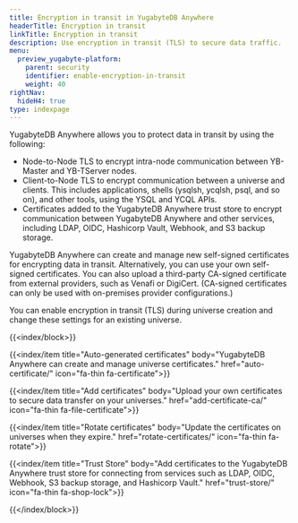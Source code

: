 ```yaml
---
title: Encryption in transit in YugabyteDB Anywhere
headerTitle: Encryption in transit
linkTitle: Encryption in transit
description: Use encryption in transit (TLS) to secure data traffic.
menu:
  preview_yugabyte-platform:
    parent: security
    identifier: enable-encryption-in-transit
    weight: 40
rightNav:
  hideH4: true
type: indexpage
---
```


YugabyteDB Anywhere allows you to protect data in transit by using the following:

- Node-to-Node TLS to encrypt intra-node communication between YB-Master and YB-TServer nodes.
- Client-to-Node TLS to encrypt communication between a universe and clients. This includes applications, shells (ysqlsh, ycqlsh, psql, and so on), and other tools, using the YSQL and YCQL APIs.
- Certificates added to the YugabyteDB Anywhere trust store to encrypt communication between YugabyteDB Anywhere and other services, including LDAP, OIDC, Hashicorp Vault, Webhook, and S3 backup storage.

YugabyteDB Anywhere can create and manage new self-signed certificates for encrypting data in transit. Alternatively, you can use your own self-signed certificates. You can also upload a third-party CA-signed certificate from external providers, such as Venafi or DigiCert. (CA-signed certificates can only be used with on-premises provider configurations.)

You can enable encryption in transit (TLS) during universe creation and change these settings for an existing universe.

{{<index/block>}}

  {{<index/item
    title="Auto-generated certificates"
    body="YugabyteDB Anywhere can create and manage universe certificates."
    href="auto-certificate/"
    icon="fa-thin fa-certificate">}}

  {{<index/item
    title="Add certificates"
    body="Upload your own certificates to secure data transfer on your universes."
    href="add-certificate-ca/"
    icon="fa-thin fa-file-certificate">}}

  {{<index/item
    title="Rotate certificates"
    body="Update the certificates on universes when they expire."
    href="rotate-certificates/"
    icon="fa-thin fa-rotate">}}

  {{<index/item
    title="Trust Store"
    body="Add certificates to the YugabyteDB Anywhere trust store for connecting from services such as LDAP, OIDC, Webhook, S3 backup storage, and Hashicorp Vault."
    href="trust-store/"
    icon="fa-thin fa-shop-lock">}}

{{</index/block>}}
